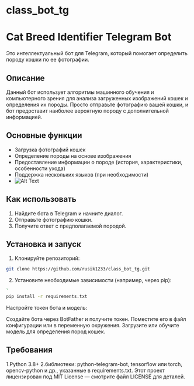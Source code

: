# class_bot_tg
# Cat Breed Identifier Telegram Bot

Это интеллектуальный бот для Telegram, который помогает определить породу кошки по ее фотографии.

## Описание

Данный бот использует алгоритмы машинного обучения и компьютерного зрения для анализа загруженных изображений кошек и определения их породы. Просто отправьте фотографию вашей кошки, и бот предоставит наиболее вероятную породу с дополнительной информацией.

## Основные функции
- Загрузка фотографий кошек
- Определение породы на основе изображения
- Предоставление информации о породе (история, характеристики, особенности ухода)
- Поддержка нескольких языков (при необходимости)
- ![Alt Text](https://i.postimg.cc/s2cBBttS/2025-09-28-120455.png) 

## Как использовать

1. Найдите бота в Telegram и начните диалог.
2. Отправьте фотографию кошки.
3. Получите ответ с предполагаемой породой.

## Установка и запуск

1. Клонируйте репозиторий:
```bash
git clone https://github.com/rusik1233/class_bot_tg.git
```
2. Установите необходимые зависимости (например, через pip):
```bash
`
pip install -r requirements.txt
```
Настройте токен бота и модель:

Создайте бота через BotFather и получите токен.
Поместите его в файл конфигурации или в переменную окружения.
Загрузите или обучите модель для определения пород кошек.

## Требования
1.Python 3.8+
2.библиотеки: python-telegram-bot, tensorflow или torch, opencv-python и др., указанные в requirements.txt.
Этот проект лицензирован под MIT License — смотрите файл LICENSE для деталей.
